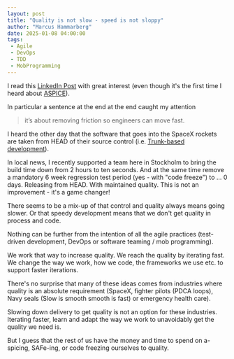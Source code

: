 ```yaml
---
layout: post
title: "Quality is not slow - speed is not sloppy"
author: "Marcus Hammarberg"
date: 2025-01-08 04:00:00
tags:
 - Agile
 - DevOps
 - TDD
 - MobProgramming
---
```


I read this [LinkedIn Post](https://www.linkedin.com/feed/update/urn:li:activity:7282512910428344323/) with great interest (even though it's the first time I heard about [ASPICE](https://www.aptiv.com/en/insights/article/what-is-aspice)).

In particular a sentence at the end at the end caught my attention

> it’s about removing friction so engineers can move fast.

<!-- excerpt-end -->

I heard the other day that the software that goes into the SpaceX rockets are taken from HEAD of their source control (i.e. [Trunk-based development](https://trunkbaseddevelopment.com/)).

In local news, I recently supported a team here in Stockholm to bring the build time down from 2 hours to ten seconds. And at the same time remove a mandatory 6 week regression test period (yes - with "code freeze") to ... 0 days. Releasing from HEAD. With maintained quality. This is not an improvement - it's a game changer!

There seems to be a mix-up of that control and quality always means going slower. Or that speedy development means that we don't get quality in process and code.

Nothing can be further from the intention of all the agile practices (test-driven development, DevOps or software teaming / mob programming).

We work that way to increase quality.
We reach the quality by iterating fast.
We change the way we work, how we code, the frameworks we use etc. to support faster iterations.

There's no surprise that many of these ideas comes from industries where quality is an absolute requirement (SpaceX, fighter pilots (PDCA loops), Navy seals (Slow is smooth smooth is fast) or emergency health care).

Slowing down delivery to get quality is not an option for these industries. Iterating faster, learn and adapt the way we work to unavoidably get the quality we need is.

But I guess that the rest of us have the money and time to spend on a-spicing, SAFe-ing, or code freezing ourselves to quality.
